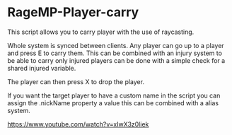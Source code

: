 # RageMP-Player-carry
This script allows you to carry player with the use of raycasting. 

Whole system is synced between clients. Any player can go up to a player and press E to carry them. This can be combined with an injury system to be able to carry only injured players can be done with a simple check for a shared injured variable. 

The player can then press X to drop the player. 

If you want the target player to have a custom name in the script you can assign the .nickName property a value this can be combined with a alias system. 

https://www.youtube.com/watch?v=xIwX3z0liek


